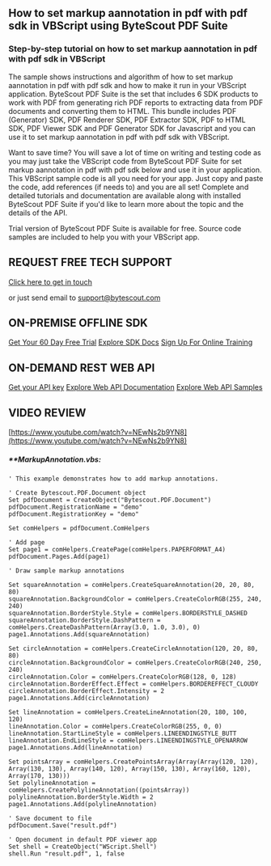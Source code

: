 ## How to set markup aannotation in pdf with pdf sdk in VBScript using ByteScout PDF Suite

### Step-by-step tutorial on how to set markup aannotation in pdf with pdf sdk in VBScript

The sample shows instructions and algorithm of how to set markup aannotation in pdf with pdf sdk and how to make it run in your VBScript application. ByteScout PDF Suite is the set that includes 6 SDK products to work with PDF from generating rich PDF reports to extracting data from PDF documents and converting them to HTML. This bundle includes PDF (Generator) SDK, PDF Renderer SDK, PDF Extractor SDK, PDF to HTML SDK, PDF Viewer SDK and PDF Generator SDK for Javascript and you can use it to set markup aannotation in pdf with pdf sdk with VBScript.

Want to save time? You will save a lot of time on writing and testing code as you may just take the VBScript code from ByteScout PDF Suite for set markup aannotation in pdf with pdf sdk below and use it in your application. This VBScript sample code is all you need for your app. Just copy and paste the code, add references (if needs to) and you are all set! Complete and detailed tutorials and documentation are available along with installed ByteScout PDF Suite if you'd like to learn more about the topic and the details of the API.

Trial version of ByteScout PDF Suite is available for free. Source code samples are included to help you with your VBScript app.

## REQUEST FREE TECH SUPPORT

[Click here to get in touch](https://bytescout.zendesk.com/hc/en-us/requests/new?subject=ByteScout%20PDF%20Suite%20Question)

or just send email to [support@bytescout.com](mailto:support@bytescout.com?subject=ByteScout%20PDF%20Suite%20Question) 

## ON-PREMISE OFFLINE SDK 

[Get Your 60 Day Free Trial](https://bytescout.com/download/web-installer?utm_source=github-readme)
[Explore SDK Docs](https://bytescout.com/documentation/index.html?utm_source=github-readme)
[Sign Up For Online Training](https://academy.bytescout.com/)


## ON-DEMAND REST WEB API

[Get your API key](https://pdf.co/documentation/api?utm_source=github-readme)
[Explore Web API Documentation](https://pdf.co/documentation/api?utm_source=github-readme)
[Explore Web API Samples](https://github.com/bytescout/ByteScout-SDK-SourceCode/tree/master/PDF.co%20Web%20API)

## VIDEO REVIEW

[https://www.youtube.com/watch?v=NEwNs2b9YN8](https://www.youtube.com/watch?v=NEwNs2b9YN8)




<!-- code block begin -->

##### ****MarkupAnnotation.vbs:**
    
```
' This example demonstrates how to add markup annotations.

' Create Bytescout.PDF.Document object
Set pdfDocument = CreateObject("Bytescout.PDF.Document")
pdfDocument.RegistrationName = "demo"
pdfDocument.RegistrationKey = "demo"

Set comHelpers = pdfDocument.ComHelpers

' Add page
Set page1 = comHelpers.CreatePage(comHelpers.PAPERFORMAT_A4)
pdfDocument.Pages.Add(page1)

' Draw sample markup annotations

Set squareAnnotation = comHelpers.CreateSquareAnnotation(20, 20, 80, 80)
squareAnnotation.BackgroundColor = comHelpers.CreateColorRGB(255, 240, 240)
squareAnnotation.BorderStyle.Style = comHelpers.BORDERSTYLE_DASHED
squareAnnotation.BorderStyle.DashPattern = comHelpers.CreateDashPattern(Array(3.0, 1.0, 3.0), 0)
page1.Annotations.Add(squareAnnotation)

Set circleAnnotation = comHelpers.CreateCircleAnnotation(120, 20, 80, 80)
circleAnnotation.BackgroundColor = comHelpers.CreateColorRGB(240, 250, 240)
circleAnnotation.Color = comHelpers.CreateColorRGB(128, 0, 128)
circleAnnotation.BorderEffect.Effect = comHelpers.BORDEREFFECT_CLOUDY
circleAnnotation.BorderEffect.Intensity = 2
page1.Annotations.Add(circleAnnotation)

Set lineAnnotation = comHelpers.CreateLineAnnotation(20, 180, 100, 120)
lineAnnotation.Color = comHelpers.CreateColorRGB(255, 0, 0)
lineAnnotation.StartLineStyle = comHelpers.LINEENDINGSTYLE_BUTT
lineAnnotation.EndLineStyle = comHelpers.LINEENDINGSTYLE_OPENARROW
page1.Annotations.Add(lineAnnotation)

Set pointsArray = comHelpers.CreatePointsArray(Array(Array(120, 120), Array(130, 130), Array(140, 120), Array(150, 130), Array(160, 120), Array(170, 130)))
Set polylineAnnotation = comHelpers.CreatePolylineAnnotation((pointsArray))
polylineAnnotation.BorderStyle.Width = 2
page1.Annotations.Add(polylineAnnotation)

' Save document to file
pdfDocument.Save("result.pdf")

' Open document in default PDF viewer app
Set shell = CreateObject("WScript.Shell")
shell.Run "result.pdf", 1, false

```

<!-- code block end -->
